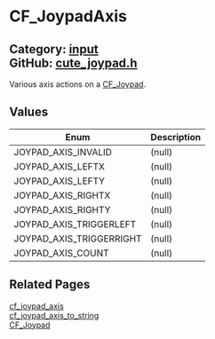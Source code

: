 [//]: # (This file is automatically generated by Cute Framework's docs parser.)
[//]: # (Do not edit this file by hand!)
[//]: # (See: https://github.com/RandyGaul/cute_framework/blob/master/samples/docs_parser.cpp)
[](../header.md ':include')

# CF_JoypadAxis

Category: [input](/api_reference?id=input)  
GitHub: [cute_joypad.h](https://github.com/RandyGaul/cute_framework/blob/master/include/cute_joypad.h)  
---

Various axis actions on a [CF_Joypad](/input/cf_joypad.md).

## Values

Enum | Description
--- | ---
JOYPAD_AXIS_INVALID | (null)
JOYPAD_AXIS_LEFTX | (null)
JOYPAD_AXIS_LEFTY | (null)
JOYPAD_AXIS_RIGHTX | (null)
JOYPAD_AXIS_RIGHTY | (null)
JOYPAD_AXIS_TRIGGERLEFT | (null)
JOYPAD_AXIS_TRIGGERRIGHT | (null)
JOYPAD_AXIS_COUNT | (null)

## Related Pages

[cf_joypad_axis](/input/cf_joypad_axis.md)  
[cf_joypad_axis_to_string](/input/cf_joypad_axis_to_string.md)  
[CF_Joypad](/input/cf_joypad.md)  

